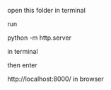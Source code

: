 open this folder in terminal

run

python -m http.server

in terminal

then enter

http://localhost:8000/ in browser

